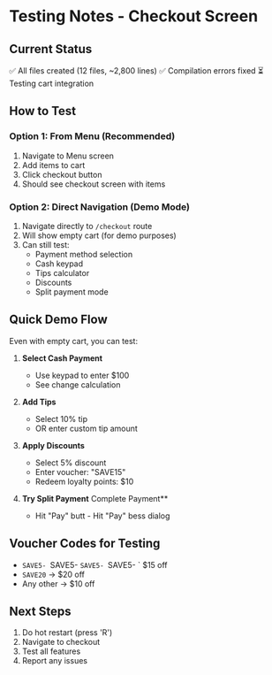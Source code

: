 # Testing Notes - Checkout Screen

## Current Status
✅ All files created (12 files, ~2,800 lines)
✅ Compilation errors fixed
⏳ Testing cart integration

## How to Test

### Option 1: From Menu (Recommended)
1. Navigate to Menu screen
2. Add items to cart  
3. Click checkout button
4. Should see checkout screen with items

### Option 2: Direct Navigation (Demo Mode)
1. Navigate directly to `/checkout` route
2. Will show empty cart (for demo purposes)
3. Can still test:
   - Payment method selection
   - Cash keypad
   - Tips calculator
   - Discounts
   - Split payment mode

## Quick Demo Flow

Even with empty cart, you can test:

1. **Select Cash Payment**
   - Use keypad to enter $100
   - See change calculation

2. **Add Tips**
   - Select 10% tip
   - OR enter custom tip amount

3. **Apply Discounts**
   - Select 5% discount
   - Enter voucher: "SAVE15"
   - Redeem loyalty points: $10

4. **Try Split Payment**
                                                                                        Complete Payment**
   - Hit "Pay" butt   - Hit "Pay" bess dialog

## Voucher Codes for Testing
- `SAVE5- `SAVE5- `SAVE5- `SAVE5- ` $15 off
- `SAVE20` → $20 off
- Any other → $10 off

## Next Steps
1. Do hot restart (press 'R')
2. Navigate to checkout
3. Test all features
4. Report any issues

